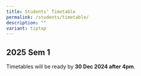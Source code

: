```yaml
---
title: Students’ Timetable
permalink: /students/timetable/
description: ""
variant: tiptap
---
```

<h2>2025 Sem 1</h2>
<p>Timetables will be ready by <strong>30 Dec 2024 after 4pm</strong>.</p>
<p></p>